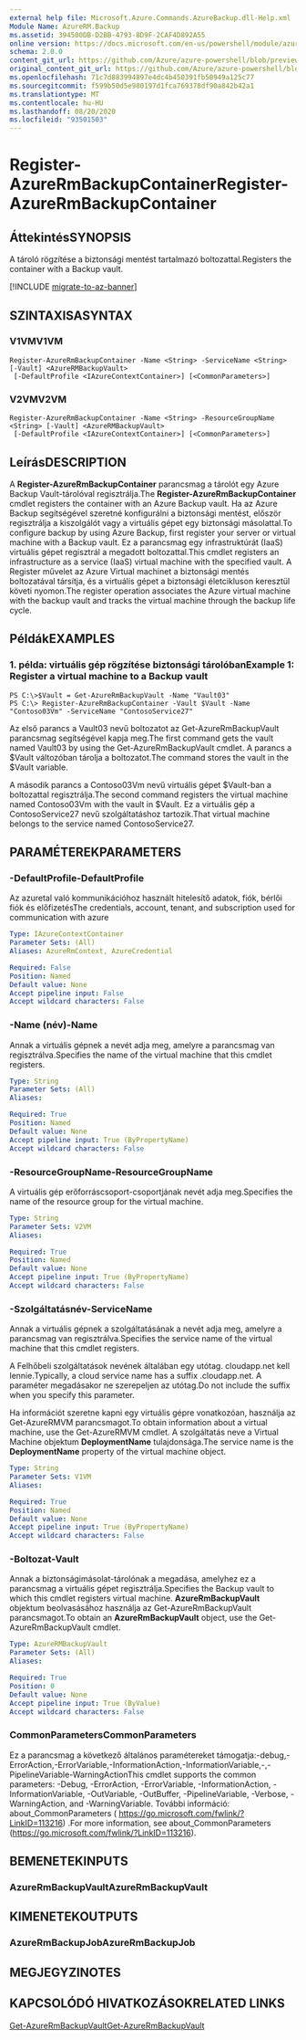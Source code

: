 ```yaml
---
external help file: Microsoft.Azure.Commands.AzureBackup.dll-Help.xml
Module Name: AzureRM.Backup
ms.assetid: 394500DB-D2BB-4793-8D9F-2CAF4D892A55
online version: https://docs.microsoft.com/en-us/powershell/module/azurerm.backup/register-azurermbackupcontainer
schema: 2.0.0
content_git_url: https://github.com/Azure/azure-powershell/blob/preview/src/ResourceManager/AzureBackup/Commands.AzureBackup/help/Register-AzureRmBackupContainer.md
original_content_git_url: https://github.com/Azure/azure-powershell/blob/preview/src/ResourceManager/AzureBackup/Commands.AzureBackup/help/Register-AzureRmBackupContainer.md
ms.openlocfilehash: 71c7d883994897e4dc4b450391fb50949a125c77
ms.sourcegitcommit: f599b50d5e980197d1fca769378df90a842b42a1
ms.translationtype: MT
ms.contentlocale: hu-HU
ms.lasthandoff: 08/20/2020
ms.locfileid: "93501503"
---
```

# <span data-ttu-id="91cf1-101">Register-AzureRmBackupContainer</span><span class="sxs-lookup"><span data-stu-id="91cf1-101">Register-AzureRmBackupContainer</span></span>

## <span data-ttu-id="91cf1-102">Áttekintés</span><span class="sxs-lookup"><span data-stu-id="91cf1-102">SYNOPSIS</span></span>
<span data-ttu-id="91cf1-103">A tároló rögzítése a biztonsági mentést tartalmazó boltozattal.</span><span class="sxs-lookup"><span data-stu-id="91cf1-103">Registers the container with a Backup vault.</span></span>

[!INCLUDE [migrate-to-az-banner](../../includes/migrate-to-az-banner.md)]

## <span data-ttu-id="91cf1-104">SZINTAXISA</span><span class="sxs-lookup"><span data-stu-id="91cf1-104">SYNTAX</span></span>

### <span data-ttu-id="91cf1-105">V1VM</span><span class="sxs-lookup"><span data-stu-id="91cf1-105">V1VM</span></span>
```
Register-AzureRmBackupContainer -Name <String> -ServiceName <String> [-Vault] <AzureRMBackupVault>
 [-DefaultProfile <IAzureContextContainer>] [<CommonParameters>]
```

### <span data-ttu-id="91cf1-106">V2VM</span><span class="sxs-lookup"><span data-stu-id="91cf1-106">V2VM</span></span>
```
Register-AzureRmBackupContainer -Name <String> -ResourceGroupName <String> [-Vault] <AzureRMBackupVault>
 [-DefaultProfile <IAzureContextContainer>] [<CommonParameters>]
```

## <span data-ttu-id="91cf1-107">Leírás</span><span class="sxs-lookup"><span data-stu-id="91cf1-107">DESCRIPTION</span></span>
<span data-ttu-id="91cf1-108">A **Register-AzureRmBackupContainer** parancsmag a tárolót egy Azure Backup Vault-tárolóval regisztrálja.</span><span class="sxs-lookup"><span data-stu-id="91cf1-108">The **Register-AzureRmBackupContainer** cmdlet registers the container with an Azure Backup vault.</span></span>
<span data-ttu-id="91cf1-109">Ha az Azure Backup segítségével szeretné konfigurálni a biztonsági mentést, először regisztrálja a kiszolgálót vagy a virtuális gépet egy biztonsági másolattal.</span><span class="sxs-lookup"><span data-stu-id="91cf1-109">To configure backup by using Azure Backup, first register your server or virtual machine with a Backup vault.</span></span>
<span data-ttu-id="91cf1-110">Ez a parancsmag egy infrastruktúrát (IaaS) virtuális gépet regisztrál a megadott boltozattal.</span><span class="sxs-lookup"><span data-stu-id="91cf1-110">This cmdlet registers an infrastructure as a service (IaaS) virtual machine with the specified vault.</span></span>
<span data-ttu-id="91cf1-111">A Register művelet az Azure Virtual machinet a biztonsági mentés boltozatával társítja, és a virtuális gépet a biztonsági életcikluson keresztül követi nyomon.</span><span class="sxs-lookup"><span data-stu-id="91cf1-111">The register operation associates the Azure virtual machine with the backup vault and tracks the virtual machine through the backup life cycle.</span></span>

## <span data-ttu-id="91cf1-112">Példák</span><span class="sxs-lookup"><span data-stu-id="91cf1-112">EXAMPLES</span></span>

### <span data-ttu-id="91cf1-113">1. példa: virtuális gép rögzítése biztonsági tárolóban</span><span class="sxs-lookup"><span data-stu-id="91cf1-113">Example 1: Register a virtual machine to a Backup vault</span></span>
```
PS C:\>$Vault = Get-AzureRmBackupVault -Name "Vault03"
PS C:\> Register-AzureRmBackupContainer -Vault $Vault -Name "Contoso03Vm" -ServiceName "ContosoService27"
```

<span data-ttu-id="91cf1-114">Az első parancs a Vault03 nevű boltozatot az Get-AzureRmBackupVault parancsmag segítségével kapja meg.</span><span class="sxs-lookup"><span data-stu-id="91cf1-114">The first command gets the vault named Vault03 by using the Get-AzureRmBackupVault cmdlet.</span></span>
<span data-ttu-id="91cf1-115">A parancs a $Vault változóban tárolja a boltozatot.</span><span class="sxs-lookup"><span data-stu-id="91cf1-115">The command stores the vault in the $Vault variable.</span></span>

<span data-ttu-id="91cf1-116">A második parancs a Contoso03Vm nevű virtuális gépet $Vault-ban a boltozattal regisztrálja.</span><span class="sxs-lookup"><span data-stu-id="91cf1-116">The second command registers the virtual machine named Contoso03Vm with the vault in $Vault.</span></span>
<span data-ttu-id="91cf1-117">Ez a virtuális gép a ContosoService27 nevű szolgáltatáshoz tartozik.</span><span class="sxs-lookup"><span data-stu-id="91cf1-117">That virtual machine belongs to the service named ContosoService27.</span></span>

## <span data-ttu-id="91cf1-118">PARAMÉTEREK</span><span class="sxs-lookup"><span data-stu-id="91cf1-118">PARAMETERS</span></span>

### <span data-ttu-id="91cf1-119">-DefaultProfile</span><span class="sxs-lookup"><span data-stu-id="91cf1-119">-DefaultProfile</span></span>
<span data-ttu-id="91cf1-120">Az azuretal való kommunikációhoz használt hitelesítő adatok, fiók, bérlői fiók és előfizetés</span><span class="sxs-lookup"><span data-stu-id="91cf1-120">The credentials, account, tenant, and subscription used for communication with azure</span></span>

```yaml
Type: IAzureContextContainer
Parameter Sets: (All)
Aliases: AzureRmContext, AzureCredential

Required: False
Position: Named
Default value: None
Accept pipeline input: False
Accept wildcard characters: False
```

### <span data-ttu-id="91cf1-121">-Name (név)</span><span class="sxs-lookup"><span data-stu-id="91cf1-121">-Name</span></span>
<span data-ttu-id="91cf1-122">Annak a virtuális gépnek a nevét adja meg, amelyre a parancsmag van regisztrálva.</span><span class="sxs-lookup"><span data-stu-id="91cf1-122">Specifies the name of the virtual machine that this cmdlet registers.</span></span>

```yaml
Type: String
Parameter Sets: (All)
Aliases: 

Required: True
Position: Named
Default value: None
Accept pipeline input: True (ByPropertyName)
Accept wildcard characters: False
```

### <span data-ttu-id="91cf1-123">-ResourceGroupName</span><span class="sxs-lookup"><span data-stu-id="91cf1-123">-ResourceGroupName</span></span>
<span data-ttu-id="91cf1-124">A virtuális gép erőforráscsoport-csoportjának nevét adja meg.</span><span class="sxs-lookup"><span data-stu-id="91cf1-124">Specifies the name of the resource group for the virtual machine.</span></span>

```yaml
Type: String
Parameter Sets: V2VM
Aliases: 

Required: True
Position: Named
Default value: None
Accept pipeline input: True (ByPropertyName)
Accept wildcard characters: False
```

### <span data-ttu-id="91cf1-125">-Szolgáltatásnév</span><span class="sxs-lookup"><span data-stu-id="91cf1-125">-ServiceName</span></span>
<span data-ttu-id="91cf1-126">Annak a virtuális gépnek a szolgáltatásának a nevét adja meg, amelyre a parancsmag van regisztrálva.</span><span class="sxs-lookup"><span data-stu-id="91cf1-126">Specifies the service name of the virtual machine that this cmdlet registers.</span></span>

<span data-ttu-id="91cf1-127">A Felhőbeli szolgáltatások nevének általában egy utótag. cloudapp.net kell lennie.</span><span class="sxs-lookup"><span data-stu-id="91cf1-127">Typically, a cloud service name has a suffix .cloudapp.net.</span></span>
<span data-ttu-id="91cf1-128">A paraméter megadásakor ne szerepeljen az utótag.</span><span class="sxs-lookup"><span data-stu-id="91cf1-128">Do not include the suffix when you specify this parameter.</span></span>

<span data-ttu-id="91cf1-129">Ha információt szeretne kapni egy virtuális gépre vonatkozóan, használja az Get-AzureRMVM parancsmagot.</span><span class="sxs-lookup"><span data-stu-id="91cf1-129">To obtain information about a virtual machine, use the Get-AzureRMVM cmdlet.</span></span>
<span data-ttu-id="91cf1-130">A szolgáltatás neve a Virtual Machine objektum **DeploymentName** tulajdonsága.</span><span class="sxs-lookup"><span data-stu-id="91cf1-130">The service name is the **DeploymentName** property of the virtual machine object.</span></span>

```yaml
Type: String
Parameter Sets: V1VM
Aliases: 

Required: True
Position: Named
Default value: None
Accept pipeline input: True (ByPropertyName)
Accept wildcard characters: False
```

### <span data-ttu-id="91cf1-131">-Boltozat</span><span class="sxs-lookup"><span data-stu-id="91cf1-131">-Vault</span></span>
<span data-ttu-id="91cf1-132">Annak a biztonságimásolat-tárolónak a megadása, amelyhez ez a parancsmag a virtuális gépet regisztrálja.</span><span class="sxs-lookup"><span data-stu-id="91cf1-132">Specifies the Backup vault to which this cmdlet registers virtual machine.</span></span>
<span data-ttu-id="91cf1-133">**AzureRmBackupVault** objektum beolvasásához használja az Get-AzureRmBackupVault parancsmagot.</span><span class="sxs-lookup"><span data-stu-id="91cf1-133">To obtain an **AzureRmBackupVault** object, use the Get-AzureRmBackupVault cmdlet.</span></span>

```yaml
Type: AzureRMBackupVault
Parameter Sets: (All)
Aliases: 

Required: True
Position: 0
Default value: None
Accept pipeline input: True (ByValue)
Accept wildcard characters: False
```

### <span data-ttu-id="91cf1-134">CommonParameters</span><span class="sxs-lookup"><span data-stu-id="91cf1-134">CommonParameters</span></span>
<span data-ttu-id="91cf1-135">Ez a parancsmag a következő általános paramétereket támogatja:-debug,-ErrorAction,-ErrorVariable,-InformationAction,-InformationVariable,-,-PipelineVariable-WarningAction</span><span class="sxs-lookup"><span data-stu-id="91cf1-135">This cmdlet supports the common parameters: -Debug, -ErrorAction, -ErrorVariable, -InformationAction, -InformationVariable, -OutVariable, -OutBuffer, -PipelineVariable, -Verbose, -WarningAction, and -WarningVariable.</span></span> <span data-ttu-id="91cf1-136">További információ: about_CommonParameters ( https://go.microsoft.com/fwlink/?LinkID=113216) .</span><span class="sxs-lookup"><span data-stu-id="91cf1-136">For more information, see about_CommonParameters (https://go.microsoft.com/fwlink/?LinkID=113216).</span></span>

## <span data-ttu-id="91cf1-137">BEMENETEK</span><span class="sxs-lookup"><span data-stu-id="91cf1-137">INPUTS</span></span>

### <span data-ttu-id="91cf1-138">AzureRmBackupVault</span><span class="sxs-lookup"><span data-stu-id="91cf1-138">AzureRmBackupVault</span></span>

## <span data-ttu-id="91cf1-139">KIMENETEK</span><span class="sxs-lookup"><span data-stu-id="91cf1-139">OUTPUTS</span></span>

### <span data-ttu-id="91cf1-140">AzureRmBackupJob</span><span class="sxs-lookup"><span data-stu-id="91cf1-140">AzureRmBackupJob</span></span>

## <span data-ttu-id="91cf1-141">MEGJEGYZI</span><span class="sxs-lookup"><span data-stu-id="91cf1-141">NOTES</span></span>

## <span data-ttu-id="91cf1-142">KAPCSOLÓDÓ HIVATKOZÁSOK</span><span class="sxs-lookup"><span data-stu-id="91cf1-142">RELATED LINKS</span></span>

[<span data-ttu-id="91cf1-143">Get-AzureRmBackupVault</span><span class="sxs-lookup"><span data-stu-id="91cf1-143">Get-AzureRmBackupVault</span></span>](./Get-AzureRmBackupVault.md)


